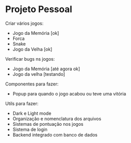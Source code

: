 # Projeto Pessoal

Criar vários jogos:
- Jogo da Memória [ok]
- Forca
- Snake
- Jogo da Velha [ok]

Verificar bugs ns jogos:
- Jogo da Memória [até agora ok]
- Jogo da velha [testando]

Componentes para fazer:
- Popup para quando o jogo acabou ou teve uma vitória

Utils para fazer:
- Dark e Light mode
- Organização e nomenclatura dos arquivos
- Sistemas de pontuação nos jogos
- Sistema de login
- Backend integrado com banco de dados

